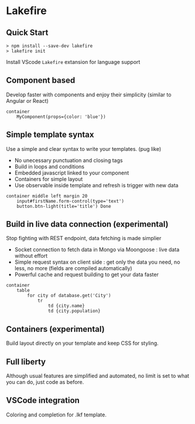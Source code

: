 # Lakefire

## Quick Start

```
> npm install --save-dev lakefire
> lakefire init
```

Install VScode `Lakefire` extansion for language support

## Component based

Develop faster with components and enjoy their simplicity (similar to Angular or React)

```
container
    MyComponent(props={color: 'blue'})
```


## Simple template syntax

Use a simple and clear syntax to write your templates. (pug like)
- No unecessary punctuation and closing tags
- Build in loops and conditions
- Embedded javascript linked to your component
- Containers for simple layout
- Use observable inside template and refresh is trigger with new data

```
container middle left margin 20
    input#firstName.form-control(type='text')
    button.btn-light(title='title') Done
```

## Build in live data connection (experimental)

Stop fighting with REST endpoint, data fetching is made simplier
- Socket connection to fetch data in Mongo via Moongoose : live data without effort
- Simple request syntax on client side : get only the data you need, no less, no more (fields are compiled automatically)
- Powerful cache and request building to get your data faster

```
container
    table
        for city of database.get('City')
            tr
                td {city.name}
                td {city.population}
```

## Containers (experimental)

Build layout directly on your template and keep CSS for styling.

## Full liberty

Although usual features are simplified and automated, no limit is set to what you can do, just code as before.

## VSCode integration

Coloring and completion for .lkf template.